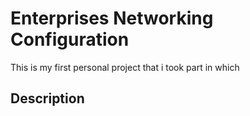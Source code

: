 # Enterprises Networking Configuration

This is my first personal project that i took part in which 

Description
- 
